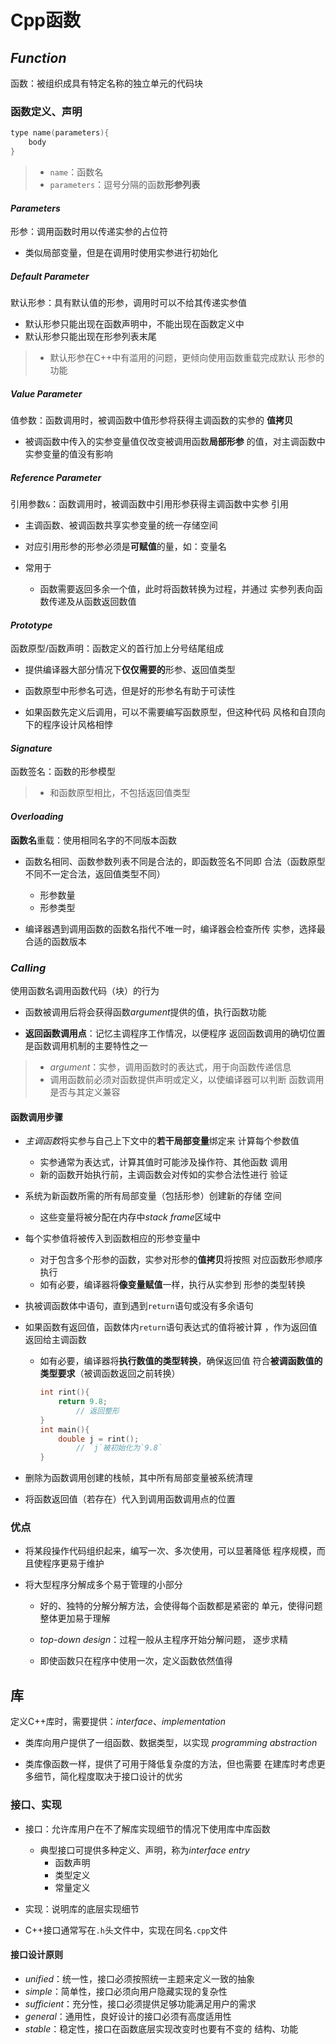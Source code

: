 #	Cpp函数

##	*Function*

函数：被组织成具有特定名称的独立单元的代码块

###	函数定义、声明

```cpp
type name(parameters){
	body
}
```

> - `name`：函数名
> - `parameters`：逗号分隔的函数**形参列表**

####	*Parameters*

形参：调用函数时用以传递实参的占位符

-	类似局部变量，但是在调用时使用实参进行初始化

#####	*Default Parameter*

默认形参：具有默认值的形参，调用时可以不给其传递实参值

-	默认形参只能出现在函数声明中，不能出现在函数定义中
-	默认形参只能出现在形参列表末尾

> - 默认形参在C++中有滥用的问题，更倾向使用函数重载完成默认
	形参的功能

#####	*Value Parameter*

值参数：函数调用时，被调函数中值形参将获得主调函数的实参的
**值拷贝**

-	被调函数中传入的实参变量值仅改变被调用函数**局部形参**
	的值，对主调函数中实参变量的值没有影响

#####	*Reference Parameter*

引用参数`&`：函数调用时，被调函数中引用形参获得主调函数中实参
引用

-	主调函数、被调函数共享实参变量的统一存储空间

-	对应引用形参的形参必须是**可赋值**的量，如：变量名

-	常用于
	-	函数需要返回多余一个值，此时将函数转换为过程，并通过
		实参列表向函数传递及从函数返回数值

####	*Prototype*

函数原型/函数声明：函数定义的首行加上分号结尾组成

-	提供编译器大部分情况下**仅仅需要的**形参、返回值类型

-	函数原型中形参名可选，但是好的形参名有助于可读性

-	如果函数先定义后调用，可以不需要编写函数原型，但这种代码
	风格和自顶向下的程序设计风格相悖

####	*Signature*

函数签名：函数的形参模型

> - 和函数原型相比，不包括返回值类型

####	*Overloading*

**函数名**重载：使用相同名字的不同版本函数

-	函数名相同、函数参数列表不同是合法的，即函数签名不同即
	合法（函数原型不同不一定合法，返回值类型不同）

	-	形参数量
	-	形参类型

-	编译器遇到调用函数的函数名指代不唯一时，编译器会检查所传
	实参，选择最合适的函数版本

###	*Calling*

使用函数名调用函数代码（块）的行为

-	函数被调用后将会获得函数*argument*提供的值，执行函数功能
	
-	**返回函数调用点**：记忆主调程序工作情况，以便程序
	返回函数调用的确切位置是函数调用机制的主要特性之一

> - *argument*：实参，调用函数时的表达式，用于向函数传递信息
> - 调用函数前必须对函数提供声明或定义，以使编译器可以判断
	函数调用是否与其定义兼容

####	函数调用步骤

-	*主调函数*将实参与自己上下文中的**若干局部变量**绑定来
	计算每个参数值

	-	实参通常为表达式，计算其值时可能涉及操作符、其他函数
		调用
	-	新的函数开始执行前，主调函数会对传如的实参合法性进行
		验证

-	系统为新函数所需的所有局部变量（包括形参）创建新的存储
	空间

	-	这些变量将被分配在内存中*stack frame*区域中

-	每个实参值将被传入到函数相应的形参变量中

	-	对于包含多个形参的函数，实参对形参的**值拷贝**将按照
		对应函数形参顺序执行
	-	如有必要，编译器将**像变量赋值**一样，执行从实参到
		形参的类型转换

-	执被调函数体中语句，直到遇到`return`语句或没有多余语句

-	如果函数有返回值，函数体内`return`语句表达式的值将被计算
	，作为返回值返回给主调函数

	-	如有必要，编译器将**执行数值的类型转换**，确保返回值
		符合**被调函数值的类型要求**（被调函数返回之前转换）
		```cpp
		int rint(){
			return 9.8;
				// 返回整形
		}
		int main(){
			double j = rint();
				// `j`被初始化为`9.8`
		}
		```

-	删除为函数调用创建的栈帧，其中所有局部变量被系统清理

-	将函数返回值（若存在）代入到调用函数调用点的位置

###	优点

-	将某段操作代码组织起来，编写一次、多次使用，可以显著降低
	程序规模，而且使程序更易于维护

-	将大型程序分解成多个易于管理的小部分

	-	好的、独特的分解分解方法，会使得每个函数都是紧密的
		单元，使得问题整体更加易于理解

	-	*top-down design*：过程一般从主程序开始分解问题，
		逐步求精

	-	即使函数只在程序中使用一次，定义函数依然值得

##	库

定义C++库时，需要提供：*interface*、*implementation*

-	类库向用户提供了一组函数、数据类型，以实现
	*programming abstraction*

-	类库像函数一样，提供了可用于降低复杂度的方法，但也需要
	在建库时考虑更多细节，简化程度取决于接口设计的优劣

###	接口、实现

-	接口：允许库用户在不了解库实现细节的情况下使用库中库函数

	-	典型接口可提供多种定义、声明，称为*interface entry*
		-	函数声明
		-	类型定义
		-	常量定义

-	实现：说明库的底层实现细节

-	C++接口通常写在`.h`头文件中，实现在同名`.cpp`文件

####	接口设计原则

-	*unified*：统一性，接口必须按照统一主题来定义一致的抽象
-	*simple*：简单性，接口必须向用户隐藏实现的复杂性
-	*sufficient*：充分性，接口必须提供足够功能满足用户的需求
-	*general*：通用性，良好设计的接口必须有高度适用性
-	*stable*：稳定性，接口在函数底层实现改变时也要有不变的
	结构、功能












